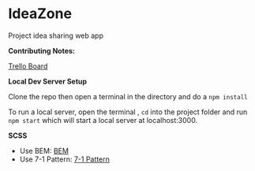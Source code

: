 # IdeaZone
Project idea sharing web app

**Contributing Notes:**

[Trello Board](https://trello.com/b/yDRMqjdO)

**Local Dev Server Setup**

Clone the repo then open a terminal in the directory and do a ```npm install```

To run a local server, open the terminal , ```cd``` into the project folder and run ```npm start``` which will start a local server at localhost:3000.

**SCSS**

* Use BEM: [BEM](https://css-tricks.com/bem-101/)
* Use 7-1 Pattern: [7-1 Pattern](https://sass-guidelin.es/#the-7-1-pattern)


